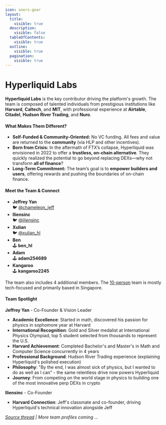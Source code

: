 ```yaml
---
icon: users-gear
layout:
  title:
    visible: true
  description:
    visible: false
  tableOfContents:
    visible: true
  outline:
    visible: true
  pagination:
    visible: true
---
```


# Hyperliquid Labs

**Hyperliquid Labs** is the key contributor driving the platform's growth. The team is composed of talented individuals from prestigious institutions like **Harvard**, **Caltech**, and **MIT**, with professional experience at **Airtable**, **Citadel**, **Hudson River Trading**, and **Nuro**.

#### **What Makes Them Different?**

* **Self-Funded & Community-Oriented:** No VC funding. All fees and value are returned to the **community** (via HLP and other incentives).
* **Born from Crisis:** In the aftermath of FTX’s collapse, Hyperliquid was envisioned in 2022 to offer a **trustless, on-chain alternative**. They quickly realized the potential to go beyond replacing DEXs—why not transform **all of finance**?
* **Long-Term Commitment:** The team’s goal is to **empower builders and users**, offering rewards and pushing the boundaries of on-chain finance.

#### **Meet the Team & Connect**

* **Jeffrey Yan** \
  🐦 [@chameleon\_jeff](https://twitter.com/chameleon_jeff)
* **Iliensinc** \
  🐦 [@iliensinc](https://twitter.com/iliensinc)
* **Xulian**\
  🐦 [@xulian\_hl](https://x.com/xulian_hl)
* **Ben**\
  🕹️ **ben\_hl**
* **Adam**\
  🕹️ **adam254689**
* **Kangaroo**\
  🕹️ **kangaroo2245**

The team also includes 4 additional members. The [10-person](https://www.youtube.com/watch?v=xHGKv0Cx7ao\&t=2475s\&ab_channel=BellCurve) team is mostly tech-focused and primarily based in Singapore.

#### Team Spotlight

**Jeffrey Yan** - Co-Founder & Vision Leader

* **Academic Excellence**: Started in math, discovered his passion for physics in sophomore year at Harvard
* **International Recognition**: Gold and Silver medalist at International Physics Olympiad, top 5 student selected from thousands to represent the U.S.
* **Harvard Achievement**: Completed Bachelor's and Master's in Math and Computer Science concurrently in 4 years
* **Professional Background**: Hudson River Trading experience (explaining Hyperliquid's polished execution)
* **Philosophy**: "By the end, I was almost sick of physics, but I wanted to do as well as I can" - the same relentless drive now powers Hyperliquid
* **Journey**: From competing on the world stage in physics to building one of the most innovative perp DEXs in crypto

**Iliensinc** - Co-Founder

* **Harvard Connection**: Jeff's classmate and co-founder, driving Hyperliquid's technical innovation alongside Jeff

[_Source thread_](https://x.com/kirbyongeo/status/1890587714094878748) _| More team profiles coming ..._
